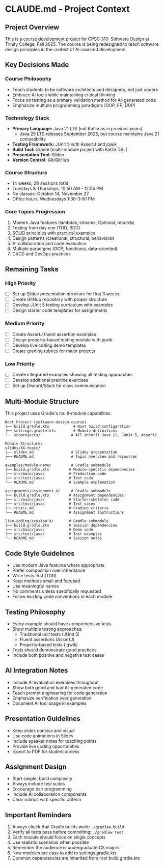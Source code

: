 # CLAUDE.md - Project Context

## Project Overview

This is a course development project for CPSC 310: Software Design at Trinity College, Fall 2025. The course is being redesigned to teach software design principles in the context of AI-assisted development.

## Key Decisions Made

### Course Philosophy
- Teach students to be software architects and designers, not just coders
- Embrace AI tools while maintaining critical thinking
- Focus on testing as a primary validation method for AI-generated code
- Emphasize multiple programming paradigms (OOP, FP, DOP)

### Technology Stack
- **Primary Language:** Java 21 LTS (not Kotlin as in previous years)
  - Java 25 LTS releases September 2025, but course maintains Java 21 compatibility
- **Testing Framework:** JUnit 5 with AssertJ and jqwik
- **Build Tool:** Gradle (multi-module project with Kotlin DSL)
- **Presentation Tool:** Slidev
- **Version Control:** Git/GitHub

### Course Structure
- 14 weeks, 28 sessions total
- Tuesdays & Thursdays, 10:50 AM - 12:05 PM
- No classes: October 14, November 27
- Office hours: Wednesdays 1:30-3:00 PM

### Core Topics Progression
1. Modern Java features (lambdas, streams, Optional, records)
2. Testing from day one (TDD, BDD)
3. SOLID principles with practical examples
4. Design patterns (creational, structural, behavioral)
5. AI collaboration and code evaluation
6. Multiple paradigms (OOP, functional, data-oriented)
7. CI/CD and DevOps practices

## Remaining Tasks

### High Priority
- [ ] Set up Slidev presentation structure for first 3 weeks
- [ ] Create GitHub repository with proper structure
- [ ] Develop JUnit 5 testing curriculum with examples
- [ ] Design starter code templates for assignments

### Medium Priority
- [ ] Create AssertJ fluent assertion examples
- [ ] Design property-based testing module with jqwik
- [ ] Develop live coding demo templates
- [ ] Create grading rubrics for major projects

### Low Priority
- [ ] Create integrated examples showing all testing approaches
- [ ] Develop additional practice exercises
- [ ] Set up Discord/Slack for class communication

## Multi-Module Structure

This project uses Gradle's multi-module capabilities:

```
Root Project (software-design-course)
├── build.gradle.kts           # Root build configuration
├── settings.gradle.kts        # Module definitions
└── subprojects/              # All inherit Java 21, JUnit 5, AssertJ

Module Structure:
slides/XX-topic/
├── slides.md                 # Slidev presentation
├── README.md                 # Topic overview and resources

examples/module-name/         # Gradle submodule
├── build.gradle.kts         # Module-specific dependencies
├── src/main/java/           # Production code
├── src/test/java/           # Test code
└── README.md                # Example explanation

assignments/assignment-X/     # Gradle submodule
├── build.gradle.kts         # Assignment dependencies
├── src/main/java/           # Starter/skeleton code
├── src/test/java/           # Test cases
├── rubric.md                # Grading criteria
└── README.md                # Assignment instructions

live-coding/session-X/       # Gradle submodule
├── build.gradle.kts         # Session dependencies
├── src/main/java/           # Demo code
├── src/test/java/           # Test examples
└── README.md                # Session notes
```

## Code Style Guidelines

- Use modern Java features where appropriate
- Prefer composition over inheritance
- Write tests first (TDD)
- Keep methods small and focused
- Use meaningful names
- No comments unless specifically requested
- Follow existing code conventions in each module

## Testing Philosophy

- Every example should have comprehensive tests
- Show multiple testing approaches:
  - Traditional unit tests (JUnit 5)
  - Fluent assertions (AssertJ)
  - Property-based tests (jqwik)
- Tests should demonstrate good practices
- Include both positive and negative test cases

## AI Integration Notes

- Include AI evaluation exercises throughout
- Show both good and bad AI-generated code
- Teach prompt engineering for code generation
- Emphasize verification over generation
- Document AI tool usage in examples

## Presentation Guidelines

- Keep slides concise and visual
- Use code animations in Slidev
- Include speaker notes for teaching points
- Provide live coding opportunities
- Export to PDF for student access

## Assignment Design

- Start simple, build complexity
- Always include test suites
- Encourage pair programming
- Include AI collaboration components
- Clear rubrics with specific criteria

## Important Reminders

1. Always check that Gradle builds work: `./gradlew build`
2. Verify all tests pass before committing: `./gradlew test`
3. Each module should focus on single concepts
4. Use realistic scenarios when possible
5. Remember the audience is undergraduate CS majors
6. New modules are easy to add to settings.gradle.kts
7. Common dependencies are inherited from root build.gradle.kts